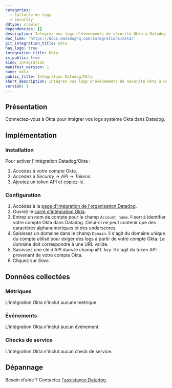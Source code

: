 ```yaml
---
categories:
  - Collecte de logs
  - security
ddtype: crawler
dependencies: []
description: Intégrez vos logs d'événements de sécurité Okta à Datadog.
doc_link: 'https://docs.datadoghq.com/integrations/okta/'
git_integration_title: okta
has_logo: true
integration_title: Okta
is_public: true
kind: integration
manifest_version: 1
name: okta
public_title: Intégration Datadog/Okta
short_description: Intégrez vos logs d'événements de sécurité Okta à Datadog.
version: 1
---
```

## Présentation

Connectez-vous à Okta pour intégrer vos logs système Okta dans Datadog.

## Implémentation

### Installation

Pour activer l'intégration Datadog/Okta :

1. Accédez à votre compte Okta.
1. Accédez à *Security* -> *API* -> *Tokens*.
2. Ajoutez un token API et copiez-le.

### Configuration

1. Accédez à la [page d'intégration de l'organisation Datadog][1].
2. Ouvrez le [carré d'intégration Okta][2].
3. Entrez un nom de compte pour le champ `Account name`. Il sert à identifier votre compte Okta dans Datadog. Celui-ci ne peut contenir que des caractères alphanumériques et des underscores.
4. Saisissez un domaine dans le champ `Domain`. il s'agit du domaine unique du compte utilisé pour exiger des logs à partir de votre compte Okta. Le domaine doit correspondre à une URL valide.
5. Saisissez une clé d'API dans le champ `API key`. Il s'agit du token API provenant de votre compte Okta.
6. Cliquez sur *Save*.

## Données collectées
### Métriques

L'intégration Okta n'inclut aucune métrique.

### Événements
L'intégration Okta n'inclut aucun événement.

### Checks de service
L'intégration Okta n'inclut aucun check de service.

## Dépannage
Besoin d'aide ? Contactez [l'assistance Datadog][3].

[1]: https://app.datadoghq.com/account/settings
[2]: https://app.datadoghq.com/account/settings#integrations/okta
[3]: https://docs.datadoghq.com/fr/help/


